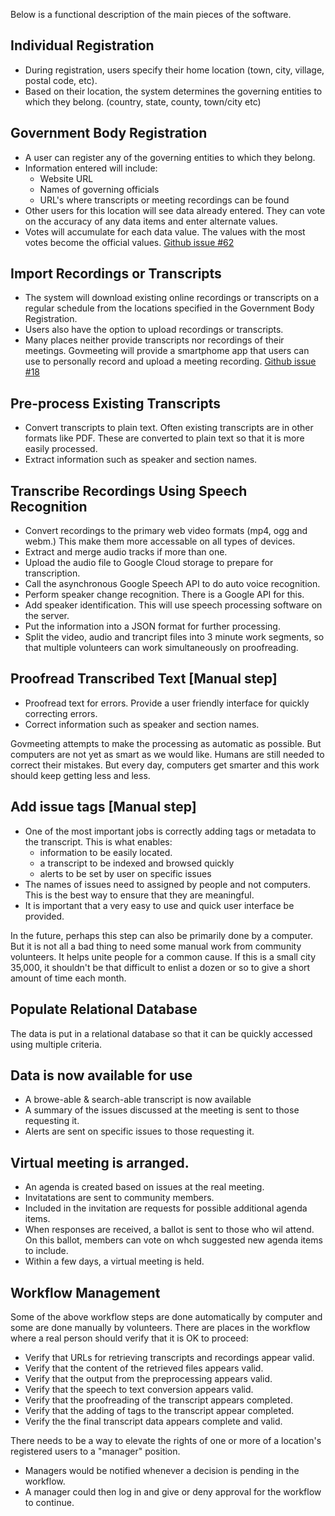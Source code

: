 Below is a functional description of the main pieces of the software.


## Individual Registration

* During registration, users specify their home location (town, city, village, postal code, etc).
* Based on their location, the system determines the governing entities to which they belong. (country, state, county, town/city etc)

## Government Body Registration
* A user can register any of the governing entities to which they belong.
* Information entered will include:
  * Website URL
  * Names of governing officials
  * URL's where transcripts or meeting recordings can be found
* Other users for this location will see data already entered. They can vote on the accuracy of any data items and enter alternate values.
* Votes will accumulate for each data value. The values with the most votes become the official values.
<a href="https://github.com/govmeeting/govmeeting/issues/62">Github issue #62</a>


## Import Recordings or Transcripts
* The system will download existing online recordings or transcripts on a regular schedule from the locations specified in the Government Body Registration.
* Users also have the option to upload recordings or transcripts.
* Many places neither provide transcripts nor recordings of their meetings.
Govmeeting will provide a smartphome app that users can use to
personally record and upload a meeting recording.
<a href="https://github.com/govmeeting/govmeeting/issues/18">Github issue #18</a>


## Pre-process Existing Transcripts
* Convert transcripts to plain text. Often existing transcripts are in other formats like PDF. These are converted to plain text so that it is more easily processed.
* Extract information such as speaker and section names.

## Transcribe Recordings Using Speech Recognition
* Convert recordings to the primary web video formats (mp4, ogg and webm.) This make them more accessable on all types of devices.
* Extract and merge audio tracks if more than one.
* Upload the audio file to Google Cloud storage to prepare for transcription.
* Call the asynchronous Google Speech API to do auto voice recognition.
* Perform speaker change recognition. There is a Google API for this.
* Add speaker identification. This will use speech processing software on the server.
* Put the information into a JSON format for further processing.
* Split the video, audio and trancript files into 3 minute work segments, so that multiple volunteers can work simultaneously on proofreading.

## Proofread Transcribed Text [Manual step]
* Proofread text for errors. Provide a user friendly interface for quickly correcting errors.
* Correct information such as speaker and section names.

Govmeeting attempts to make the processing as automatic as possible.
But computers are not yet as smart as we would like. Humans are still needed to correct their mistakes.
But every day, computers get smarter and this work should keep getting less and less.

## Add issue tags [Manual step]
* One of the most important jobs is correctly adding tags or metadata
    to the transcript. This is what enables:
  * information to be easily located.
  * a transcript to be indexed and browsed quickly
  * alerts to be set by user on specific issues
* The names of issues need to assigned by people and not computers. This is the best way to ensure that they are meaningful.
* It is important that a very easy to use and quick user interface be provided.

In the future, perhaps this step can also be primarily done by a computer. But it is not all a bad thing to need 
some manual work from community volunteers. It helps unite people for a common cause.
If this is a small city 35,000, it shouldn't be that difficult to enlist a dozen or so to give a short amount of time each month.

## Populate Relational Database
The data is put in a relational database so that it can be quickly
    accessed using multiple criteria.


## Data is now available for use
* A browe-able & search-able transcript is now available
* A summary of the issues discussed at the meeting is sent to those requesting it.
* Alerts are sent on specific issues to those requesting it.

## Virtual meeting is arranged.
* An agenda is created based on issues at the real meeting.
* Invitatations are sent to community members.
* Included in the invitation are requests for possible additional agenda items.
* When responses are received, a ballot is sent to those who wil attend. On this ballot, members can vote on whch suggested new agenda items to include.
* Within a few days, a virtual meeting is held.

## Workflow Management
Some of the above workflow steps are done automatically by computer and some are done manually by volunteers. There are places in the workflow where a real person should verify that it is OK to proceed:
* Verify that URLs for retrieving transcripts and recordings appear valid.
* Verify that the content of the retrieved files appears valid.
* Verify that the output from the preprocessing appears valid.
* Verify that the speech to text conversion appears valid.
* Verify that the proofreading of the transcript appears completed. 
* Verify that the adding of tags to the transcript appear completed.
* Verify the the final transcript data appears complete and valid.

There needs to be a way to elevate the rights of one or more of a location's registered users to a "manager" position.
* Managers would be notified whenever a decision is pending in the workflow.
* A manager could then log in and give or deny approval for the workflow to continue.


